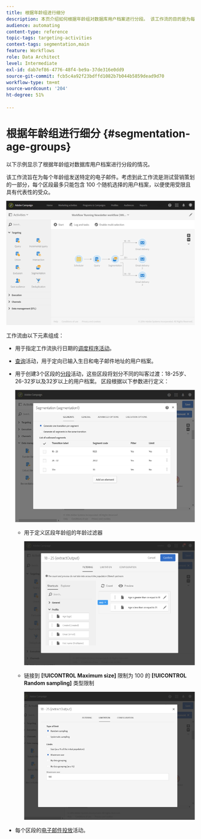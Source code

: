 ```yaml
---
title: 根据年龄组进行细分
description: 本页介绍如何根据年龄组对数据库用户档案进行分段。 该工作流的目的是为每个年龄组发送特定的电子邮件。
audience: automating
content-type: reference
topic-tags: targeting-activities
context-tags: segmentation,main
feature: Workflows
role: Data Architect
level: Intermediate
exl-id: dab7ef86-4776-48f4-be9a-37de316e0dd9
source-git-commit: fcb5c4a92f23bdffd1082b7b044b5859dead9d70
workflow-type: tm+mt
source-wordcount: '204'
ht-degree: 51%

---
```


# 根据年龄组进行细分 {#segmentation-age-groups}

以下示例显示了根据年龄组对数据库用户档案进行分段的情况。

该工作流旨在为每个年龄组发送特定的电子邮件。考虑到此工作流是测试营销策划的一部分，每个区段最多只能包含 100 个随机选择的用户档案，以便使用受限且具有代表性的受众。

![](assets/wkf_segment_example_4.png)

工作流由以下元素组成：

* 用于指定工作流执行日期的[调度程序活动](../../automating/using/segmentation.md)。
* [查询](../../automating/using/query.md)活动，用于定向已输入生日和电子邮件地址的用户档案。
* 用于创建3个区段的[分段](../../automating/using/segmentation.md)活动，这些区段将划分不同的叫客过渡：18-25岁、26-32岁以及32岁以上的用户档案。 区段根据以下参数进行定义：

  ![](assets/wkf_segment_example_3.png)

   * 用于定义区段年龄组的年龄过滤器

     ![](assets/wkf_segment_new_segment.png)

   * 链接到 **[!UICONTROL Maximum size]** 限制为 100 的 **[!UICONTROL Random sampling]** 类型限制

     ![](assets/wkf_segment_example_1.png)

* 每个区段的[电子邮件投放](../../automating/using/email-delivery.md)活动。
